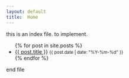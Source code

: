 ```yaml
---
layout: default
title:  Home
---
```

this is an index file. to implement.

<ul>
  {% for post in site.posts %}
    <li>
      <a href="{{ post.url }}">{{ post.title }}</a>
      <small>{{ post.date | date: "%Y-%m-%d" }}</small>
    </li>
  {% endfor %}
</ul>

end file
